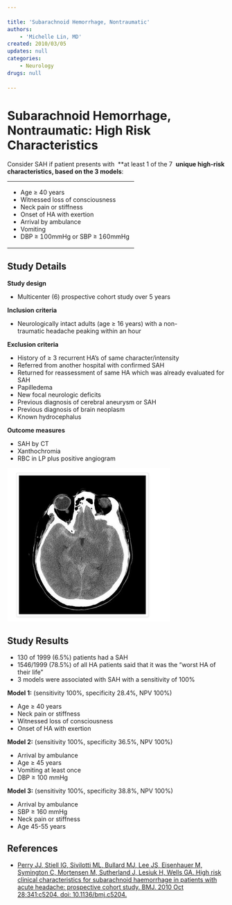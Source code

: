 ```yaml
---

title: 'Subarachnoid Hemorrhage, Nontraumatic'
authors:
    - 'Michelle Lin, MD'
created: 2010/03/05
updates: null
categories:
    - Neurology
drugs: null

---
```




# Subarachnoid Hemorrhage, Nontraumatic: High Risk Characteristics

Consider SAH if patient presents with  **at least 1 of the 7  **unique high-risk characteristics, based on the 3 models**: 

<table>
<colgroup>
<col width="100%" />
</colgroup>
<tbody>
<tr class="odd">
<td><ul>
<li>Age ≥ 40 years</li>
<li>Witnessed loss of consciousness</li>
<li>Neck pain or stiffness</li>
<li>Onset of HA with exertion</li>
<li>Arrival by ambulance</li>
<li>Vomiting</li>
<li>DBP ≥ 100mmHg or SBP ≥ 160mmHg </li>
</ul></td>
</tr>
</tbody>
</table>

## Study Details

**Study design**

-   Multicenter (6) prospective cohort study over 5 years

**Inclusion criteria**
-   Neurologically intact adults (age ≥ 16 years) with a non-traumatic headache peaking within an hour

**Exclusion criteria**
-   History of ≥ 3 recurrent HA’s of same character/intensity
-   Referred from another hospital with confirmed SAH
-   Returned for reassessment of same HA which was already evaluated for SAH 
-   Papilledema
-   New focal neurologic deficits
-   Previous diagnosis of cerebral aneurysm or SAH
-   Previous diagnosis of brain neoplasm
-   Known hydrocephalus 

**Outcome measures**

<!-- -->

-   SAH by CT
-   Xanthochromia
-   RBC in LP plus positive angiogram

![](image-1.png)

## Study Results

-   130 of 1999 (6.5%) patients had a SAH
-   1546/1999 (78.5%) of all HA patients said that it was the “worst HA of their life” 
-   <span class="aglmd-moreinfo ui-moreinfo" data-iid="53aa2472d35d3ae92e001503">3 models were associated with SAH with a sensitivity of 100%</span>

**Model 1:** (sensitivity 100%, specificity 28.4%, NPV 100%) 
-   Age ≥ 40 years
-   Neck pain or stiffness
-   Witnessed loss of consciousness  
-   Onset of HA with exertion

**Model 2:** (sensitivity 100%, specificity 36.5%, NPV 100%) 

-   Arrival by ambulance
-   Age ≥ 45 years
-   Vomiting at least once 
-   DBP ≥ 100 mmHg

**Model 3:** (sensitivity 100%, specificity 38.8%, NPV 100%)

-   Arrival by ambulance
-   SBP ≥ 160 mmHg
-   Neck pain or stiffness
-   Age 45-55 years 

## References

-   [Perry JJ, Stiell IG, Sivilotti ML, Bullard MJ, Lee JS, Eisenhauer M, Symington C, Mortensen M, Sutherland J, Lesiuk H, Wells GA. High risk clinical characteristics for subarachnoid haemorrhage in patients with acute headache: prospective cohort study. BMJ. 2010 Oct 28;341:c5204. doi: 10.1136/bmj.c5204.](http://www.ncbi.nlm.nih.gov/pubmed/?term=21030443)
